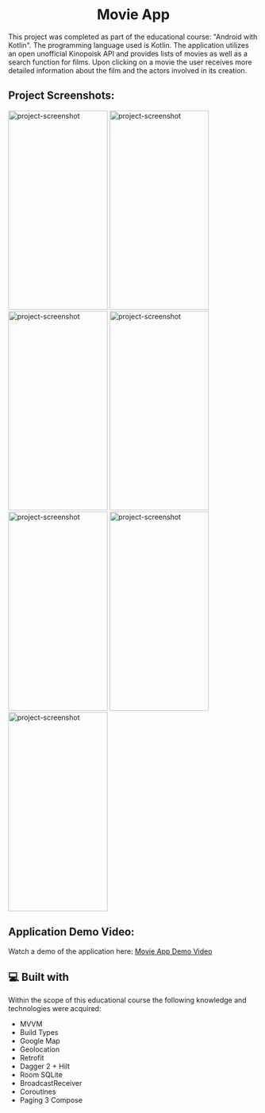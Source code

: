 <h1 align="center" id="title">Movie App</h1>

<p id="description">
  This project was completed as part of the educational course: "Android with Kotlin". The programming language used is Kotlin. The application utilizes an open unofficial Kinopoisk API and provides lists of movies as well as a search function for films. Upon clicking on a movie the user receives more detailed information about the film and the actors involved in its creation. 
</p>

<h2>Project Screenshots:</h2>

<img src="https://gdurl.com/7_2P" alt="project-screenshot" width="200" height="400/">    <img src="https://gdurl.com/XanE" alt="project-screenshot" width="200" height="400/">    <img src="https://gdurl.com/0RtY" alt="project-screenshot" width="200" height="400/"> 
<img src="https://gdurl.com/qDfX" alt="project-screenshot" width="200" height="400/">    <img src="https://gdurl.com/Pjey" alt="project-screenshot" width="200" height="400/">    <img src="https://gdurl.com/s8NM" alt="project-screenshot" width="200" height="400/">    <img src="https://gdurl.com/JiKI" alt="project-screenshot" width="200" height="400/">

<h2>Application Demo Video:</h2>

<p>Watch a demo of the application here: <a href="https://gdurl.com/KCVT" target="_blank">Movie App Demo Video</a></p>
  
<h2>💻 Built with</h2>

Within the scope of this educational course the following knowledge and technologies were acquired:

*   MVVM
*   Build Types
*   Google Map
*   Geolocation
*   Retrofit
*   Dagger 2 + Hilt
*   Room SQLite
*   BroadcastReceiver
*   Coroutines
*   Paging 3 Compose
